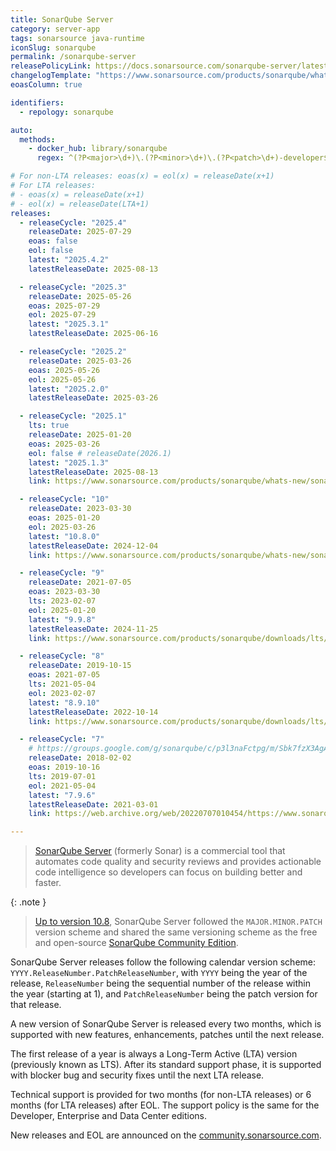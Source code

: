 ```yaml
---
title: SonarQube Server
category: server-app
tags: sonarsource java-runtime
iconSlug: sonarqube
permalink: /sonarqube-server
releasePolicyLink: https://docs.sonarsource.com/sonarqube-server/latest/server-upgrade-and-maintenance/upgrade/release-cycle-model/
changelogTemplate: "https://www.sonarsource.com/products/sonarqube/whats-new/{{'__RELEASE_CYCLE__'|replace:'.','-'}}/"
eoasColumn: true

identifiers:
  - repology: sonarqube

auto:
  methods:
    - docker_hub: library/sonarqube
      regex: ^(?P<major>\d+)\.(?P<minor>\d+)\.(?P<patch>\d+)-developer$

# For non-LTA releases: eoas(x) = eol(x) = releaseDate(x+1)
# For LTA releases:
# - eoas(x) = releaseDate(x+1)
# - eol(x) = releaseDate(LTA+1)
releases:
  - releaseCycle: "2025.4"
    releaseDate: 2025-07-29
    eoas: false
    eol: false
    latest: "2025.4.2"
    latestReleaseDate: 2025-08-13

  - releaseCycle: "2025.3"
    releaseDate: 2025-05-26
    eoas: 2025-07-29
    eol: 2025-07-29
    latest: "2025.3.1"
    latestReleaseDate: 2025-06-16

  - releaseCycle: "2025.2"
    releaseDate: 2025-03-26
    eoas: 2025-05-26
    eol: 2025-05-26
    latest: "2025.2.0"
    latestReleaseDate: 2025-03-26

  - releaseCycle: "2025.1"
    lts: true
    releaseDate: 2025-01-20
    eoas: 2025-03-26
    eol: false # releaseDate(2026.1)
    latest: "2025.1.3"
    latestReleaseDate: 2025-08-13
    link: https://www.sonarsource.com/products/sonarqube/whats-new/sonarqube-server-2025-1-lta-whats-new/

  - releaseCycle: "10"
    releaseDate: 2023-03-30
    eoas: 2025-01-20
    eol: 2025-03-26
    latest: "10.8.0"
    latestReleaseDate: 2024-12-04
    link: https://www.sonarsource.com/products/sonarqube/whats-new/sonarqube-server-10-8/

  - releaseCycle: "9"
    releaseDate: 2021-07-05
    eoas: 2023-03-30
    lts: 2023-02-07
    eol: 2025-01-20
    latest: "9.9.8"
    latestReleaseDate: 2024-11-25
    link: https://www.sonarsource.com/products/sonarqube/downloads/lts/9-9-lts/

  - releaseCycle: "8"
    releaseDate: 2019-10-15
    eoas: 2021-07-05
    lts: 2021-05-04
    eol: 2023-02-07
    latest: "8.9.10"
    latestReleaseDate: 2022-10-14
    link: https://www.sonarsource.com/products/sonarqube/downloads/lts/8-9-lts/

  - releaseCycle: "7"
    # https://groups.google.com/g/sonarqube/c/p3l3naFctpg/m/Sbk7fzX3AgAJ
    releaseDate: 2018-02-02
    eoas: 2019-10-16
    lts: 2019-07-01
    eol: 2021-05-04
    latest: "7.9.6"
    latestReleaseDate: 2021-03-01
    link: https://web.archive.org/web/20220707010454/https://www.sonarqube.org/sonarqube-7-9-lts/

---
```


> [SonarQube Server](https://www.sonarsource.com/products/sonarqube/) (formerly Sonar) is a commercial tool that automates code quality and security reviews
> and provides actionable code intelligence so developers can focus on building better and faster.

{: .note }

> [Up to version 10.8](https://community.sonarsource.com/t/updates-to-sonarqube-server-release-cadence-and-versioning-scheme/133881),
> SonarQube Server followed the `MAJOR.MINOR.PATCH` version scheme and shared the same versioning scheme as the free and open-source
> [SonarQube Community Edition](/sonarqube-community).

SonarQube Server releases follow the following calendar version scheme: `YYYY.ReleaseNumber.PatchReleaseNumber`,
with `YYYY` being the year of the release, `ReleaseNumber` being the sequential number of the release within
the year (starting at 1), and `PatchReleaseNumber` being the patch version for that release.

A new version of SonarQube Server is released every two months,
which is supported with new features, enhancements, patches until the next release.

The first release of a year is always a Long-Term Active (LTA) version (previously known as LTS).
After its standard support phase, it is supported with blocker bug and security fixes until the next LTA release.

Technical support is provided for two months (for non-LTA releases) or 6 months (for LTA releases) after EOL.
The support policy is the same for the Developer, Enterprise and Data Center editions.

New releases and EOL are announced on the [community.sonarsource.com](https://community.sonarsource.com/c/sq/releases/24).
